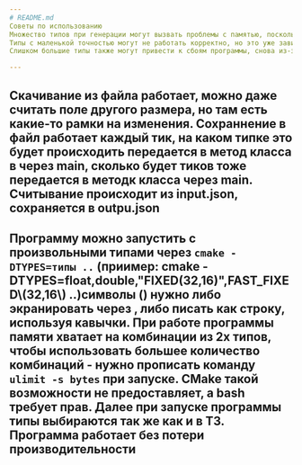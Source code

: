 ```yaml
---
# README.md
Советы по использованию
Множество типов при генерации могут вызвать проблемы с памятью, поскольку ваш стек может не выдержать большого объема данных. Рекомендуется использовать не более трех типов или просто увеличить размер стека.
Типы с маленькой точностью могут не работать корректно, но это уже зависит от реализации физики.
Слишком большие типы также могут привести к сбоям программы, снова из-за особенностей начальной реализации.

---
```

Скачивание из файла работает, можно даже считать поле другого размера, но там есть какие-то рамки на изменения.
Сохраннение в файл работает каждый тик, на каком типке это будет происходить передается в метод класса в через main, сколько будет тиков тоже передается в методк класса через main.
Считывание происходит из input.json, сохраняется в outpu.json
---

Программу можно запустить с произвольными типами через `cmake -DTYPES=типы ..` (приимер: cmake -DTYPES=float,double,"FIXED(32,16)",FAST_FIXED\\(32,16\\) ..)символы () нужно либо экранировать через \, либо писать как строку, используя кавычки.
При работе программы памяти хватает на комбинации из 2х типов, чтобы использовать большее количество комбинаций - нужно прописать команду `ulimit -s bytes` при запуске. CMake такой возможности не предоставляет, а bash требует прав.
Далее при запуске программы типы выбираются так же как и в ТЗ. Программа работает без потери производительности
---

